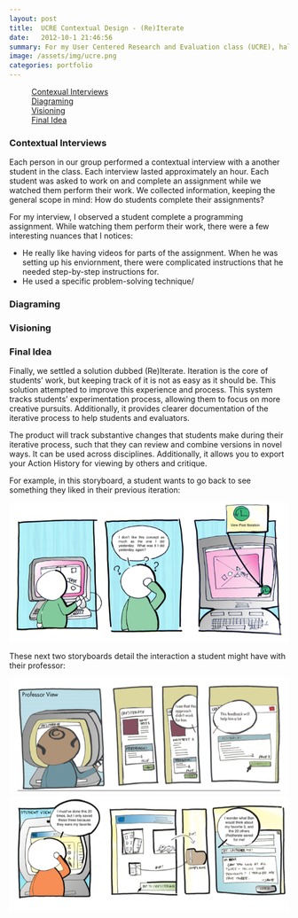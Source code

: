 ```yaml
---
layout: post
title:  UCRE Contextual Design - (Re)Iterate
date:   2012-10-1 21:46:56
summary: For my User Centered Research and Evaluation class (UCRE), half of the semester was focused on a contextual design project. For this project, my team and I explored the idea of how we could improve the way students complete assignments. We developed the (Re)Iterate solution, an assignment portal that would allow for students to perform iterations on assignment and receive feedback from instructors and other students, all while tracking their various iterations. 
image: /assets/img/ucre.png
categories: portfolio
---
```



<div data-magellan-expedition="fixed">
    <dl class="sub-nav">
        <dd data-magellan-arrival="ci"><a href="#ci">Contexual Interviews</a></dd>
        <dd data-magellan-arrival="diagram"><a href="#diagram">Diagraming</a></dd>
        <dd data-magellan-arrival="visioning"><a href="#visioning">Visioning</a></dd>
        <dd data-magellan-arrival="idea"><a href="#idea">Final Idea</a></dd>
    </dl>
</div>

<a name="ci"></a>
<h3 data-magellan-destination="ci">Contextual Interviews</h3>

Each person in our group performed a contextual interview with a another student in the class. Each interview lasted approximately an hour. Each student was asked to work on and complete an assignment while we watched them perform their work. We collected information, keeping the general scope in mind: How do students complete their assignments? 

For my interview, I observed a student complete a programming assignment. While watching them perform their work, there were a few interesting nuances that I notices:

- He really like having videos for parts of the assignment. When he was setting up his enviornment, there were complicated instructions that he needed step-by-step instructions for.
- He used a specific problem-solving technique/

<a name="diagram"></a>
<h3 data-magellan-destination="diagram">Diagraming</h3>

<a name="visioning"></a>
<h3 data-magellan-destination="visioning">Visioning</h3>

<a name="idea"></a>
<h3 data-magellan-destination="idea">Final Idea</h3>

Finally, we settled a solution dubbed (Re)Iterate. Iteration is the core of students’ work, but keeping track of it is not as easy as it should be. This solution attempted to improve this experience and process. This system tracks students’ experimentation process, allowing them to focus on more creative pursuits. Additionally, it provides clearer documentation of the iterative process to help students and evaluators.

The product will track substantive changes that students make during their iterative process, such that they can review and combine versions in novel ways. It can be used across disciplines. Additionally, it allows you to export your Action History for viewing by others and critique. 

For example, in this storyboard, a student wants to go back to see something they liked in their previous iteration:
<div class="row">
    <img class="th" src="/assets/img/ucre/storyboard_1.png">
</div>

These next two storyboards detail the interaction a student might have with their professor:

<div class="row">
    <img class="th" src="/assets/img/ucre/storyboard_2.png">
</div>
<div class="row">
    <img class="th" src="/assets/img/ucre/storyboard_3.png">
</div>
